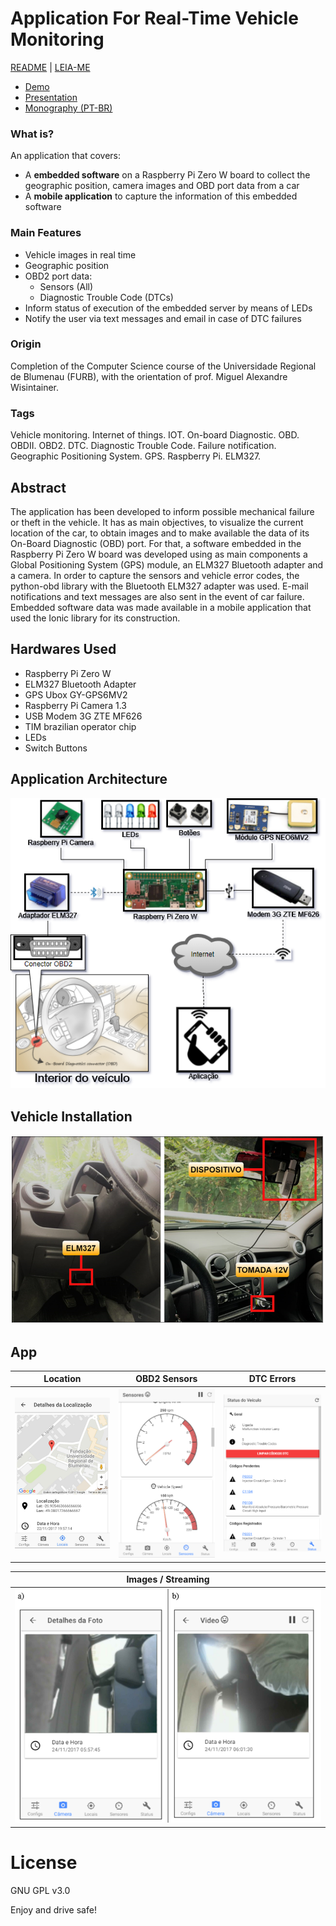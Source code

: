 # Application For Real-Time Vehicle Monitoring
[README](README.md) | [LEIA-ME](README_PT_BR.md)

- <a href="https://youtu.be/3hla2eGgnB4">Demo</a>
- [Presentation](/apresentação/tcc_bcc_2017_2_mmgsilva_MaiconMachadoGerardiDaSilva-AP.pdf)
- [Monography (PT-BR)](https://github.com/maiconn/tcc/raw/master/monografia/VF%20-%20Ajustes%20Finais/tcc_bcc_2017_2_mmgsilva_MaiconMachadoGerardiDaSilva-VF.pdf)

### What is?
An application that covers:
- A **embedded software** on a Raspberry Pi Zero W board to collect the geographic position, camera images and OBD port data from a car
- A **mobile application** to capture the information of this embedded software

### Main Features
* Vehicle images in real time
* Geographic position
* OBD2 port data:
  * Sensors (All)
  * Diagnostic Trouble Code (DTCs)
* Inform status of execution of the embedded server by means of LEDs
* Notify the user via text messages and email in case of DTC failures

### Origin
Completion of the Computer Science course of the Universidade Regional de Blumenau (FURB), with the orientation of prof. Miguel Alexandre Wisintainer.

### Tags 
Vehicle monitoring. Internet of things. IOT. On-board Diagnostic. OBD. OBDII. OBD2. DTC. Diagnostic Trouble Code. Failure notification. Geographic Positioning System. GPS. Raspberry Pi. ELM327.

## Abstract
The application has been developed to inform possible mechanical failure or theft in the vehicle. It has as main objectives, to visualize the current location of the car, to obtain images and to make available the data of its On-Board Diagnostic (OBD) port. For that, a software embedded in the Raspberry Pi Zero W board was developed using as main components a Global Positioning System (GPS) module, an ELM327 Bluetooth adapter and a camera. In order to capture the sensors and vehicle error codes, the python-obd library with the Bluetooth ELM327 adapter was used. E-mail notifications and text messages are also sent in the event of car failure. Embedded software data was made available in a mobile application that used the Ionic library for its construction.

## Hardwares Used
- Raspberry Pi Zero W
- ELM327 Bluetooth Adapter
- GPS Ubox GY-GPS6MV2
- Raspberry Pi Camera 1.3
- USB Modem 3G ZTE MF626
- TIM brazilian operator chip
- LEDs
- Switch Buttons

## Application Architecture
<kbd>
  <img src="/apresentação/2%20-%20diagrama%20de%20arquitetura.png">
</kbd>

## Vehicle Installation
<kbd>
  <img src="/docs/install.png">
</kbd>

## App
| Location | OBD2 Sensors  | DTC Errors |
| ------------- | ------------- | ------------- |
| <img src="/docs/localizacao.png">| <img src="/docs/sensores.png"> | <img src="/docs/dtcs.png"> |

| Images / Streaming |
| ------------- |
| <img src="/docs/camera.png"> |

# License
GNU GPL v3.0


Enjoy and drive safe!
